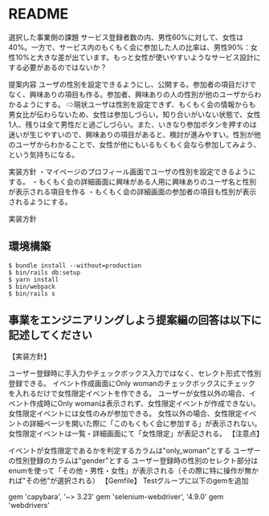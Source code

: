 # README

選択した事業側の課題
 サービス登録者数の内、男性60%に対して、女性は40%。一方で、サービス内のもくもく会に参加した人の比率は、男性90%：女性10%と大きな差が出ています。もっと女性が使いやすいようなサービス設計にする必要があるのではないか？

提案内容
 ユーザの性別を設定できるようにし、公開する。参加者の項目だけでなく、興味ありの項目も作る。参加者、興味ありの人の性別が他のユーザからわかるようにする。
⇨現状ユーザは性別を設定できず、もくもく会の情報からも男女比が伝わらないため、女性は参加しづらい。知り合いがいない状態で、女性1人、残りは全て男性だと過ごしづらい。また、いきなり参加ボタンを押すのは迷いが生じやすいので、興味ありの項目があると、検討が進みやすい。性別が他のユーザからわかることで、女性が他にもいるもくもく会なら参加してみよう、という気持ちになる。

実装方針
・マイページのプロフィール画面でユーザの性別を設定できるようにする。
・もくもく会の詳細画面に興味がある人用に興味ありのユーザ名と性別が表示される項目を作る
・もくもく会の詳細画面の参加者の項目も性別が表示されるようにする。

実装方針
## 環境構築
```
$ bundle install --without=production
$ bin/rails db:setup
$ yarn install
$ bin/webpack
$ bin/rails s
```

## 事業をエンジニアリングしよう提案編の回答は以下に記述してください
【実装方針】

ユーザー登録時に手入力やチェックボックス入力ではなく、セレクト形式で性別登録できる。
イベント作成画面にOnly womanのチェックボックスにチェックを入れるだけで女性限定イベントを作できる。
ユーザーが女性以外の場合、イベント作成時にOnly womanは表示されず、女性限定イベントが作成できない。
女性限定イベントには女性のみが参加できる。
女性以外の場合、女性限定イベントの詳細ページを開いた際に「このもくもく会に参加する」が表示されない。
女性限定イベントは一覧・詳細画面にて「女性限定」が表記される。
【注意点】

イベントが女性限定であるかを判定するカラムは"only_woman"とする
ユーザーの性別登録のカラムは"gender"とする
ユーザー登録時の性別のセレクト部分はenumを使って「その他・男性・女性」が表示される（その際に特に操作が無かれば"その他"が選択される）
【Gemfile】
Testグループに以下のgemを追加

gem 'capybara', '~> 3.23'
gem 'selenium-webdriver', '4.9.0'
gem 'webdrivers'
